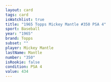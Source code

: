 ```yaml
---
layout: card
tags: card
isWatchlist: true
title: "1965 Topps Mickey Mantle #350 PSA 4"
sport: Baseball
year: "1965"
brand: Topps
subset: ""
player: Mickey Mantle
lastName: Mantle
number: "350"
isRookie: false
condition: PSA 4
value: 434
---
```

